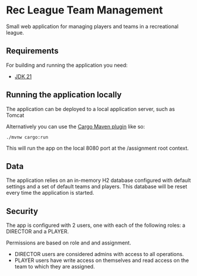 # Rec League Team Management

Small web application for managing players and teams in a recreational league.

## Requirements

For building and running the application you need:

- [JDK 21](https://jdk.java.net/archive/)

## Running the application locally

The application can be deployed to a local application server, such as Tomcat

Alternatively you can use the [Cargo Maven plugin](https://codehaus-cargo.github.io/cargo/Maven+3+Plugin.html) like so:

```shell
./mvnw cargo:run
```

This will run the app on the local 8080 port at the /assignment root context.

## Data

The application relies on an in-memory H2 database configured with default settings and a set of default teams and players.
This database will be reset every time the application is started.

## Security
The app is configured with 2 users, one with each of the following roles: a DIRECTOR and a PLAYER.

Permissions are based on role and and assignment.

- DIRECTOR users are considered admins with access to all operations.
- PLAYER users have write access on themselves and read access on the team to which they are assigned.